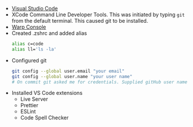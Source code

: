 * [Visual Studio Code](https://code.visualstudio.com/download)
* XCode Command Line Developer Tools. This was initiated by typing `git` from the default terminal. This caused git to be installed.
* [Warp Console](https://app.warp.dev/get_warp)
* Created .zshrc and added alias
    ```sh
    alias c=code
    alias ll='ls -la'
    ```
* Configured git
    ```sh
    git config --global user.email "your email"
    git config --global user.name "your user name"
    # On commit git asked me for credentials. Supplied gitHub user name and personal access token (PAS). To get PAS click on User Profile Pic/Settings/Developer settings/Personal access tokens
* Installed VS Code extensions
    * Live Server
    * Prettier
    * ESLint
    * Code Spell Checker